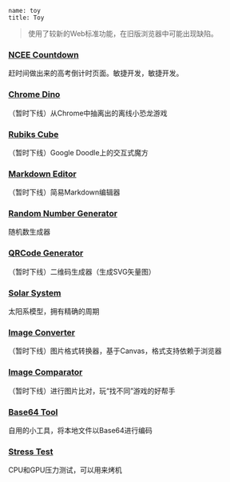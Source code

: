 ```
name: toy
title: Toy
```

> 使用了较新的Web标准功能，在旧版浏览器中可能出现缺陷。

### [NCEE Countdown](/toy/ncee-countdown/)
赶时间做出来的高考倒计时页面。敏捷开发，敏捷开发。

### [Chrome Dino](/toy/dino/)
（暂时下线）从Chrome中抽离出的离线小恐龙游戏

### [Rubiks Cube](/toy/rubikscube/)
（暂时下线）Google Doodle上的交互式魔方

### [Markdown Editor](/toy/mdeditor/)
（暂时下线）简易Markdown编辑器

### [Random Number Generator](/toy/randnum/)
随机数生成器

### [QRCode Generator](/toy/qrcode/)
（暂时下线）二维码生成器（生成SVG矢量图）

### [Solar System](/toy/solarsystem/)
太阳系模型，拥有精确的周期

### [Image Converter](/toy/imgconverter/)
（暂时下线）图片格式转换器，基于Canvas，格式支持依赖于浏览器

### [Image Comparator](/toy/imgcomparator/)
（暂时下线）进行图片比对，玩“找不同”游戏的好帮手

### [Base64 Tool](/toy/base64/)
自用的小工具，将本地文件以Base64进行编码

### [Stress Test](/toy/stresstest/)
CPU和GPU压力测试，可以用来烤机
